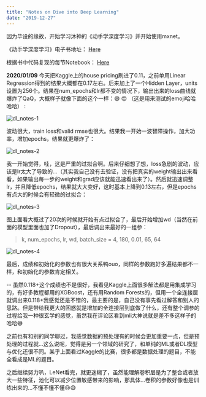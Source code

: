 ```yaml
---
title: "Notes on Dive into Deep Learning"
date: "2019-12-27"
---
```


因为毕设的缘故，开始学习沐神的《动手学深度学习》并开始使用mxnet。

《动手学深度学习》电子书地址： [Here](http://zh.d2l.ai/index.html)

根据书中代码复现的每节Notebook： [Here](https://github.com/litchi-li/DL-Studying)

**2020/01/09** 今天把Kaggle上的house pricing刷进了0.11，之前单用Linear Regression得到的结果大概都在0.17左右。后来加上了一个Hidden Layer，units设置为256个。结果在num_epochs和lr都不变的情况下，输出出来的loss曲线就爆炸了QaQ，大概样子就像下面的这个一样：:smile: :heart_eyes: （这是用来测试的emoji哈哈哈哈） :

![dl_notes-1](https://github.com/litchi-li/Resources/raw/master/litchi-li.github.io/dl_notes-1.png)

波动很大，train loss和valid rmse也很大。结果我一开始一波智障操作，加大功率，增加epochs，结果就更爆炸了：

![dl_notes-2](https://github.com/litchi-li/Resources/raw/master/litchi-li.github.io/dl_notes-2.png)

我一开始觉得，哇，这是严重的过拟合啊。后来仔细想了想，loss急剧的波动，应该是lr太大了导致的...（其实我自己没有去验证，没有把真实的weight输出出来看看，如果输出每一步的weight和grad应该就能迅速看出来了）。然后就迅速调整lr，并且降低epochs，结果就大大变好，这时基本上降到0.13左右，但是epochs有点大的时候会有轻微的过拟合：

![dl_notes-3](https://github.com/litchi-li/Resources/raw/master/litchi-li.github.io/dl_notes-3.png)

图上面看大概过了20次的时候就开始有点过拟合了，最后开始增加wd（当然在前面的模型里面也加了Dropout），最后调出来最好的一组参：

> k, num\_epochs, lr, wd, batch_size = 4, 180, 0.01, 65, 64

![dl_notes-4](https://github.com/litchi-li/Resources/raw/master/litchi-li.github.io/dl_notes-4.png)

最后，成绩和初始化的参数也有很大关系鸭ouo，同样的参数跑好多遍结果都不一样，和初始化的参数肯定相关。

-- 虽然0.118+这个成绩也不是很好，我看见Kaggle上面很多解法都是用集成学习的，有好多教程都用的XGBoost，还有用Random Forests的，但用一个全连接层就调出来0.118+我感觉还是不错的，最主要的是，自己没有事先看过解答和别人的思路。但是带给我更大的困惑就是增加的全连接层到底做了什么，还有整个调参的过程给我一种很玄学的感觉，虽然我在评论区看到mli大神说就是差不多这样子的哈哈:sweat_smile:

之前也有和别的同学聊过，我感觉数据的预处理有的时候会更加重要一点，但是预处理的过程就...这么说呢，觉得是另一个领域的研究了，和单纯的ML或者DL模型与优化还很不同。某乎上面看过Kaggle的比赛，很多都是数据处理的题目，不能全看成是ML的题目。

之后继续努力叭，LeNet看完，就更迷糊了，虽然能理解卷积层是为了整合或者放大一些特征，池化可以减少位置敏感带来的影响，那具体...卷积的参数好像也是训练出来的...不懂不懂不懂:cry::sweat_smile:


